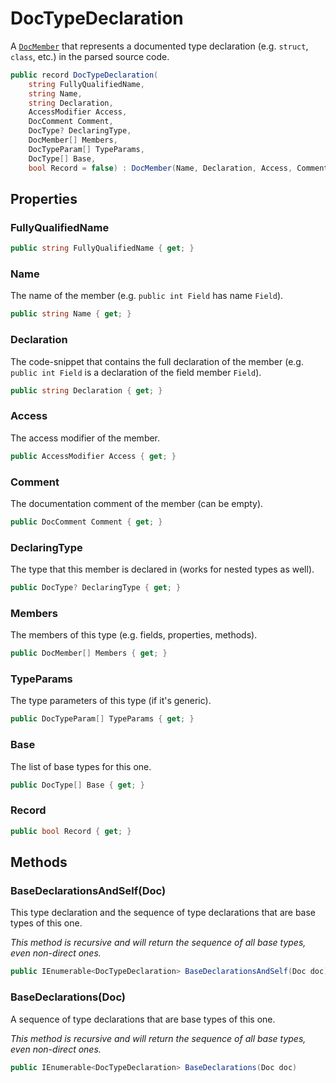 # DocTypeDeclaration
A [`DocMember`](./DocMember.md) that represents a documented type declaration (e.g. `struct`, `class`, etc.)
in the parsed source code.

```cs
public record DocTypeDeclaration(
    string FullyQualifiedName,
    string Name,
    string Declaration,
    AccessModifier Access,
    DocComment Comment,
    DocType? DeclaringType,
    DocMember[] Members,
    DocTypeParam[] TypeParams,
    DocType[] Base,
    bool Record = false) : DocMember(Name, Declaration, Access, Comment, DeclaringType)
```

## Properties
### FullyQualifiedName
```cs
public string FullyQualifiedName { get; }
```

### Name
The name of the member (e.g. `public int Field` has name `Field`).

```cs
public string Name { get; }
```

### Declaration
The code-snippet that contains the full declaration of the member
(e.g. `public int Field` is a declaration of the field member `Field`).

```cs
public string Declaration { get; }
```

### Access
The access modifier of the member.

```cs
public AccessModifier Access { get; }
```

### Comment
The documentation comment of the member (can be empty).

```cs
public DocComment Comment { get; }
```

### DeclaringType
The type that this member is declared in (works for nested types as well).

```cs
public DocType? DeclaringType { get; }
```

### Members
The members of this type (e.g. fields, properties, methods).

```cs
public DocMember[] Members { get; }
```

### TypeParams
The type parameters of this type (if it's generic).

```cs
public DocTypeParam[] TypeParams { get; }
```

### Base
The list of base types for this one.

```cs
public DocType[] Base { get; }
```

### Record
```cs
public bool Record { get; }
```

## Methods
### BaseDeclarationsAndSelf(Doc)
This type declaration and the sequence of type declarations that are base types of this one.

_This method is recursive and will return the sequence of all base types, even non-direct ones._

```cs
public IEnumerable<DocTypeDeclaration> BaseDeclarationsAndSelf(Doc doc)
```

### BaseDeclarations(Doc)
A sequence of type declarations that are base types of this one.

_This method is recursive and will return the sequence of all base types, even non-direct ones._

```cs
public IEnumerable<DocTypeDeclaration> BaseDeclarations(Doc doc)
```

